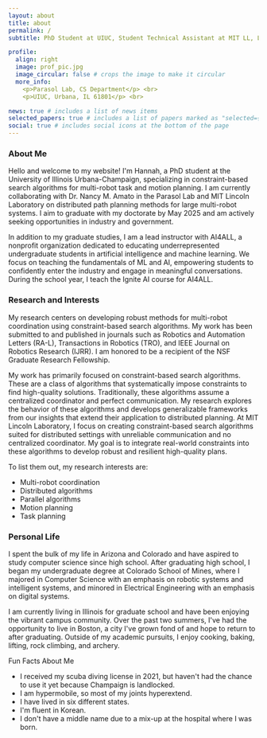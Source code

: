 ```yaml
---
layout: about
title: about
permalink: /
subtitle: PhD Student at UIUC, Student Technical Assistant at MIT LL, Lead Instructor for AI4ALL

profile:
  align: right
  image: prof_pic.jpg
  image_circular: false # crops the image to make it circular
  more_info: 
    <p>Parasol Lab, CS Department</p> <br>
    <p>UIUC, Urbana, IL 61801</p> <br>

news: true # includes a list of news items
selected_papers: true # includes a list of papers marked as "selected={true}"
social: true # includes social icons at the bottom of the page
---
```


### About Me 

Hello and welcome to my website! I'm Hannah, a PhD student at the University of Illinois Urbana-Champaign, specializing in constraint-based search algorithms for multi-robot task and motion planning. I am currently collaborating with Dr. Nancy M. Amato in the Parasol Lab and MIT Lincoln Laboratory on distributed path planning methods for large multi-robot systems. I aim to graduate with my doctorate by May 2025 and am actively seeking opportunities in industry and government.

In addition to my graduate studies, I am a lead instructor with AI4ALL, a nonprofit organization dedicated to educating underrepresented undergraduate students in artificial intelligence and machine learning. We focus on teaching the fundamentals of ML and AI, empowering students to confidently enter the industry and engage in meaningful conversations. During the school year, I teach the Ignite AI course for AI4ALL.

### Research and Interests

My research centers on developing robust methods for multi-robot coordination using constraint-based search algorithms. My work has been submitted to and published in journals such as Robotics and Automation Letters (RA-L), Transactions in Robotics (TRO), and IEEE Journal on Robotics Research (IJRR). I am honored to be a recipient of the NSF Graduate Research Fellowship.

My work has primarily focused on constraint-based search algorithms. These are a class of algorithms that systematically impose constraints to find high-quality solutions. Traditionally, these algorithms assume a centralized coordinator and perfect communication. My research explores the behavior of these algorithms and develops generalizable frameworks from our insights that extend their application to distributed planning. At MIT Lincoln Laboratory, I focus on creating constraint-based search algorithms suited for distributed settings with unreliable communication and no centralized coordinator. My goal is to integrate real-world constraints into these algorithms to develop robust and resilient high-quality plans.

To list them out, my research interests are: 
- Multi-robot coordination
- Distributed algorithms
- Parallel algorithms
- Motion planning
- Task planning 

### Personal Life 

I spent the bulk of my life in Arizona and Colorado and have aspired to study computer science since high school. After graduating high school, I began my undergraduate degree at Colorado School of Mines, where I majored in Computer Science with an emphasis on robotic systems and intelligent systems, and minored in Electrical Engineering with an emphasis on digital systems.

I am currently living in Illinois for graduate school and have been enjoying the vibrant campus community. Over the past two summers, I've had the opportunity to live in Boston, a city I've grown fond of and hope to return to after graduating. Outside of my academic pursuits, I enjoy cooking, baking, lifting, rock climbing, and archery.

Fun Facts About Me
- I received my scuba diving license in 2021, but haven't had the chance to use it yet because Champaign is landlocked.
- I am hypermobile, so most of my joints hyperextend.
- I have lived in six different states.
- I'm fluent in Korean.
- I don't have a middle name due to a mix-up at the hospital where I was born.